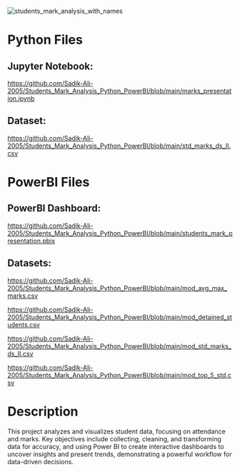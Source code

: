 ![students_mark_analysis_with_names](https://github.com/user-attachments/assets/a5a5631b-fd95-4bfd-94bf-e88b4e71dd7d)

# Python Files
## Jupyter Notebook: 
  https://github.com/Sadik-Ali-2005/Students_Mark_Analysis_Python_PowerBI/blob/main/marks_presentation.ipynb
## Dataset:
  https://github.com/Sadik-Ali-2005/Students_Mark_Analysis_Python_PowerBI/blob/main/std_marks_ds_II.csv

#

# PowerBI Files
## PowerBI Dashboard:
 https://github.com/Sadik-Ali-2005/Students_Mark_Analysis_Python_PowerBI/blob/main/students_mark_presentation.pbix
## Datasets:
 https://github.com/Sadik-Ali-2005/Students_Mark_Analysis_Python_PowerBI/blob/main/mod_avg_max_marks.csv
 
 https://github.com/Sadik-Ali-2005/Students_Mark_Analysis_Python_PowerBI/blob/main/mod_detained_students.csv
 
 https://github.com/Sadik-Ali-2005/Students_Mark_Analysis_Python_PowerBI/blob/main/mod_std_marks_ds_II.csv
 
 https://github.com/Sadik-Ali-2005/Students_Mark_Analysis_Python_PowerBI/blob/main/mod_top_5_std.csv

#

# Description 
  This project analyzes and visualizes student data, focusing on attendance and marks. Key objectives include collecting, cleaning, and transforming data for accuracy, and using Power BI to create interactive dashboards to uncover insights and present trends, demonstrating a powerful workflow for data-driven decisions.
